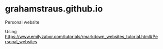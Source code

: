 # grahamstraus.github.io

Personal website

Using https://www.emilyzabor.com/tutorials/rmarkdown_websites_tutorial.html#Personal_websites
